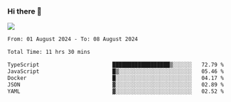 ### Hi there 👋️

![](https://komarev.com/ghpvc/?username=Loner1024)

<!--START_SECTION:waka-->

```txt
From: 01 August 2024 - To: 08 August 2024

Total Time: 11 hrs 30 mins

TypeScript                       ██████████████████▒░░░░░░   72.79 %
JavaScript                       █▒░░░░░░░░░░░░░░░░░░░░░░░   05.46 %
Docker                           █░░░░░░░░░░░░░░░░░░░░░░░░   04.17 %
JSON                             ▓░░░░░░░░░░░░░░░░░░░░░░░░   02.89 %
YAML                             ▓░░░░░░░░░░░░░░░░░░░░░░░░   02.52 %
```

<!--END_SECTION:waka-->




